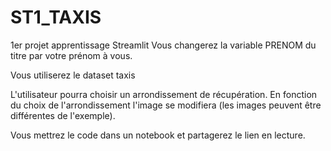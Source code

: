 # ST1_TAXIS
1er projet apprentissage Streamlit
Vous changerez la variable PRENOM du titre par votre prénom à vous.

Vous utiliserez le dataset taxis

L'utilisateur pourra choisir un arrondissement de récupération. En fonction du choix de l'arrondissement l'image se modifiera (les images peuvent être différentes de l'exemple).

Vous mettrez le code dans un notebook et partagerez le lien en lecture.
